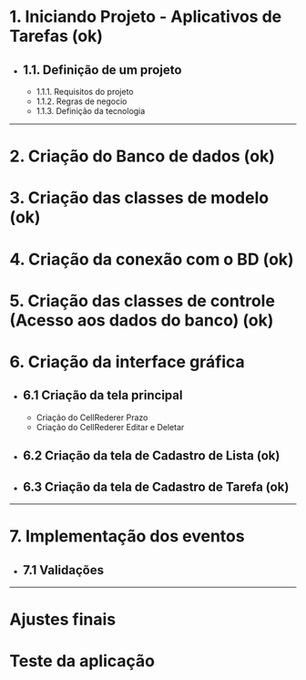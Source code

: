 # 1.  Iniciando Projeto - Aplicativos de Tarefas (ok)
- ## 1.1. Definição de um projeto
    
    - 1.1.1. Requisitos do projeto
    - 1.1.2. Regras de negocio
    - 1.1.3. Definição da tecnologia
----
# 2. Criação do Banco de dados (ok)
# 3. Criação das classes de modelo (ok)
# 4. Criação da conexão com o BD (ok)
# 5. Criação das classes de controle (Acesso aos dados do banco) (ok)
# 6. Criação da interface gráfica 
- ## 6.1 Criação da tela principal
    - Criação do CellRederer Prazo
    - Criação do CellRederer Editar e Deletar
- ## 6.2 Criação da tela de Cadastro de Lista (ok)
- ## 6.3 Criação da tela de Cadastro de Tarefa (ok)
---
# 7. Implementação dos eventos
- ## 7.1 Validações
---
# Ajustes finais
# Teste da aplicação